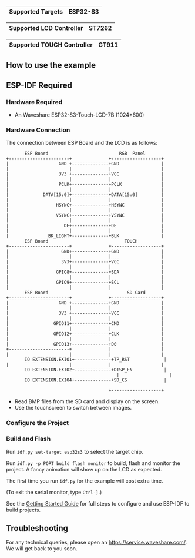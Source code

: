 | Supported Targets | ESP32-S3 |
| ----------------- | -------- |

| Supported LCD Controller    | ST7262 |
| ----------------------------| -------|

| Supported TOUCH Controller    | GT911 |
| ----------------------------| -------|
## How to use the example

## ESP-IDF Required

### Hardware Required

* An Waveshare ESP32-S3-Touch-LCD-7B (1024*600)

### Hardware Connection

The connection between ESP Board and the LCD is as follows:

```
       ESP Board                           RGB  Panel
+-----------------------+              +-------------------+
|                   GND +--------------+GND                |
|                       |              |                   |
|                   3V3 +--------------+VCC                |
|                       |              |                   |
|                   PCLK+--------------+PCLK               |
|                       |              |                   |
|             DATA[15:0]+--------------+DATA[15:0]         |
|                       |              |                   |
|                  HSYNC+--------------+HSYNC              |
|                       |              |                   |
|                  VSYNC+--------------+VSYNC              |
|                       |              |                   |
|                     DE+--------------+DE                 |
|                       |              |                   |
|               BK_LIGHT+--------------+BLK                |
       ESP Board                             TOUCH  
+-----------------------+              +-------------------+
|                    GND+--------------+GND                |
|                       |              |                   |
|                    3V3+--------------+VCC                |
|                       |              |                   |
|                  GPIO8+--------------+SDA                |
|                       |              |                   |
|                  GPIO9+--------------+SCL                |
|                       |              |                   |
       ESP Board                              SD Card
+-----------------------+              +-------------------+
|                   GND +--------------+GND                |
|                       |              |                   |
|                   3V3 +--------------+VCC                |
|                       |              |                   |
|                 GPIO11+--------------+CMD                |
|                       |              |                   |
|                 GPIO12+--------------+CLK                |
|                       |              |                   |
|                 GPIO13+--------------+D0                 |
+-----------------------+              |                   |
|                       |              |                   |
       IO EXTENSION.EXIO1+--------------+TP_RST             |
|                       |              |                   |
       IO EXTENSION.EXIO2+--------------+DISP_EN            |
                                          |                   |
       IO EXTENSION.EXIO4+--------------+SD_CS              |
            
                                       +-------------------+
```

* Read BMP files from the SD card and display on the screen.
* Use the touchscreen to switch between images.

### Configure the Project

### Build and Flash

Run `idf.py set-target esp32s3` to select the target chip.

Run `idf.py -p PORT build flash monitor` to build, flash and monitor the project. A fancy animation will show up on the LCD as expected.

The first time you run `idf.py` for the example will cost extra time.

(To exit the serial monitor, type ``Ctrl-]``.)

See the [Getting Started Guide](https://docs.espressif.com/projects/esp-idf/en/latest/get-started/index.html) for full steps to configure and use ESP-IDF to build projects.

## Troubleshooting

For any technical queries, please open an https://service.waveshare.com/. We will get back to you soon.
